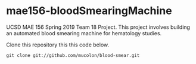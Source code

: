 # mae156-bloodSmearingMachine
UCSD MAE 156 Spring 2019 Team 18 Project. This project involves building an automated blood smearing machine for hematology studies.

Clone this repository this this code below.
```
git clone git://github.com/mucolon/blood-smear.git
```

